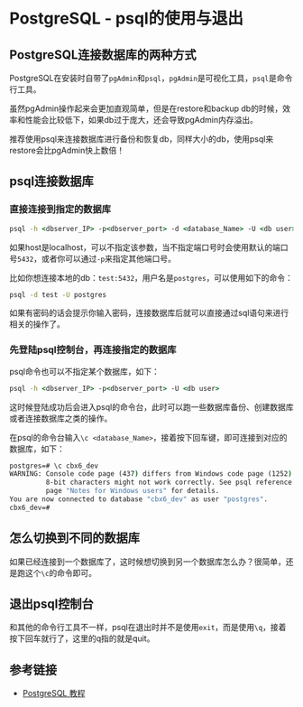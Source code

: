 # PostgreSQL - psql的使用与退出

## PostgreSQL连接数据库的两种方式

PostgreSQL在安装时自带了`pgAdmin`和`psql`，`pgAdmin`是可视化工具，`psql`是命令行工具。

虽然pgAdmin操作起来会更加直观简单，但是在restore和backup db的时候，效率和性能会比较低下，如果db过于庞大，还会导致pgAdmin内存溢出。

推荐使用psql来连接数据库进行备份和恢复db，同样大小的db，使用psql来restore会比pgAdmin快上数倍！
<!--more-->

## psql连接数据库

### 直接连接到指定的数据库

```cmd
psql -h <dbserver_IP> -p<dbserver_port> -d <database_Name> -U <db user>
```
如果host是localhost，可以不指定该参数，当不指定端口号时会使用默认的端口号`5432`，或者你可以通过`-p`来指定其他端口号。

比如你想连接本地的db：`test:5432`，用户名是`postgres`，可以使用如下的命令：
```cmd
psql -d test -U postgres
```

如果有密码的话会提示你输入密码，连接数据库后就可以直接通过sql语句来进行相关的操作了。

### 先登陆psql控制台，再连接指定的数据库

psql命令也可以不指定某个数据库，如下：
```cmd
psql -h <dbserver_IP> -p<dbserver_port> -U <db user>
```

这时候登陆成功后会进入psql的命令台，此时可以跑一些数据库备份、创建数据库或者连接数据库之类的操作。

在psql的命令台输入`\c <database_Name>`，接着按下回车键，即可连接到对应的数据库，如下：
```cmd
postgres=# \c cbx6_dev
WARNING: Console code page (437) differs from Windows code page (1252)
         8-bit characters might not work correctly. See psql reference
         page "Notes for Windows users" for details.
You are now connected to database "cbx6_dev" as user "postgres".
cbx6_dev=#
```

## 怎么切换到不同的数据库

如果已经连接到一个数据库了，这时候想切换到另一个数据库怎么办？很简单，还是跑这个`\c`的命令即可。

## 退出psql控制台

和其他的命令行工具不一样，psql在退出时并不是使用`exit`，而是使用`\q`，接着按下回车就行了，这里的q指的就是quit。

## 参考链接

* [PostgreSQL 教程](https://www.runoob.com/postgresql/postgresql-tutorial.html)
